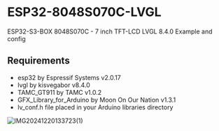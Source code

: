 # ESP32-8048S070C-LVGL
ESP32-S3-BOX 8048S070C - 7 inch TFT-LCD LVGL 8.4.0 Example and config

## Requirements
* esp32 by Espressif Systems v2.0.17
* lvgl by kisvegabor v8.4.0
* TAMC_GT911 by TAMC v1.0.2
* GFX_Library_for_Arduino by Moon On Our Nation v1.3.1
* lv_conf.h file placed in your Arduino libraries directory


![IMG20241220133723(1)](https://github.com/user-attachments/assets/606719c5-ae7b-4608-a79c-c66df5ecfd28)
